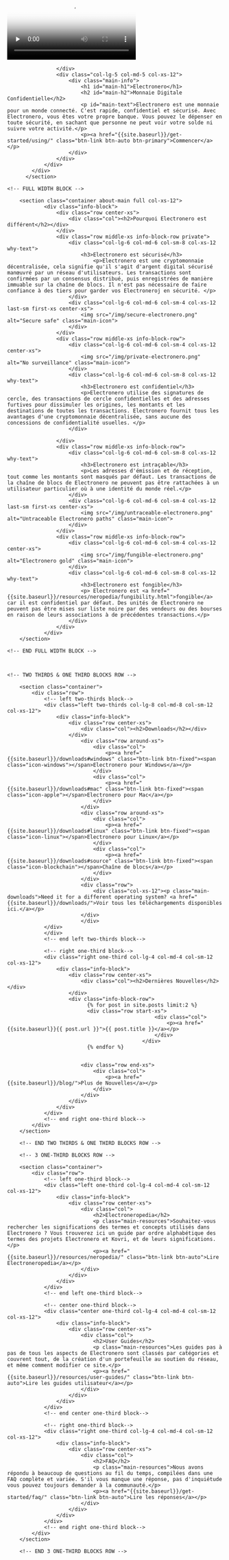 <div class="site-wrap">
        <section class="container full col-xs-12">
            <div class="info-block info-block-main">
                <div class="row middle-xs">
                    <div class="col-lg-7 col-md-7 col-xs-12 main-video">
                        <div class="monero-video">
                            <!--iframe width="560" height="315" src="https://www.youtube.com/embed/TZi9xx6aiuY" frameborder="0" allowfullscreen></iframe-->
                            <video controls poster="/img/monero-community.png" onclick="this.paused ? this.play() : this.pause();" preload="none">
                                <source src="/media/Electronero_Promo.m4v">
                            </video>
                        </div>

                    </div>
                    <div class="col-lg-5 col-md-5 col-xs-12">
                        <div class="main-info">
                            <h1 id="main-h1">Electronero</h1>
                            <h2 id="main-h2">Monnaie Digitale Confidentielle</h2>
                            <p id="main-text">Electronero est une monnaie pour un monde connecté. C'est rapide, confidentiel et sécurisé. Avec Electronero, vous êtes votre propre banque. Vous pouvez le dépenser en toute sécurité, en sachant que personne ne peut voir votre solde ni suivre votre activité.</p>
                            <p><a href="{{site.baseurl}}/get-started/using/" class="btn-link btn-auto btn-primary">Commencer</a></p>
                        </div>
                    </div>
                </div>
            </div>
          </section>

    <!-- FULL WIDTH BLOCK -->

        <section class="container about-main full col-xs-12">
                <div class="info-block">
                    <div class="row center-xs">
                        <div class="col"><h2>Pourquoi Electronero est différent</h2></div>
                    </div>
                    <div class="row middle-xs info-block-row private">
                        <div class="col-lg-6 col-md-6 col-sm-8 col-xs-12  why-text">
                            <h3>Electronero est sécurisé</h3>
                                <p>Electronero est une cryptomonnaie décentralisée, cela signifie qu'il s'agit d'argent digital sécurisé manœuvré par un réseau d'utilisateurs. Les transactions sont confirmées par un consensus distribué, puis enregistrées de manière immuable sur la chaîne de blocs. Il n'est pas nécessaire de faire confiance à des tiers pour garder vos Electroneroj en sécurité. </p>
                        </div>
                        <div class="col-lg-6 col-md-6 col-sm-4 col-xs-12 last-sm first-xs center-xs">
                            <img src="/img/secure-electronero.png" alt="Secure safe" class="main-icon">
                        </div>
                    </div>
                    <div class="row middle-xs info-block-row">
                        <div class="col-lg-6 col-md-6 col-sm-4 col-xs-12 center-xs">
                            <img src="/img/private-electronero.png" alt="No surveillance" class="main-icon">
                        </div>
                        <div class="col-lg-6 col-md-6 col-sm-8 col-xs-12 why-text">
                            <h3>Electronero est confidentiel</h3>
                            <p>Electronero utilise des signatures de cercle, des transactions de cercle confidentielles et des adresses furtives pour dissimuler les origines, les montants et les destinations de toutes les transactions. Electronero fournit tous les avantages d'une cryptomonnaie décentralisée, sans aucune des concessions de confidentialité usuelles. </p>
                        </div>

                    </div>
                    <div class="row middle-xs info-block-row">
                        <div class="col-lg-6 col-md-6 col-sm-8 col-xs-12 why-text">
                            <h3>Electronero est intraçable</h3>
                            <p>Les adresses d'émission et de réception, tout comme les montants sont masqués par défaut. Les transactions de la chaîne de blocs de Electronero ne peuvent pas être rattachées à un utilisateur particulier où à une identité du monde réel.</p>
                        </div>
                        <div class="col-lg-6 col-md-6 col-sm-4 col-xs-12 last-sm first-xs center-xs">
                            <img src="/img/untraceable-electronero.png" alt="Untraceable Electronero paths" class="main-icon">
                        </div>
                    </div>
                    <div class="row middle-xs info-block-row">
                        <div class="col-lg-6 col-md-6 col-sm-4 col-xs-12 center-xs">
                            <img src="/img/fungible-electronero.png" alt="Electronero gold" class="main-icon">
                        </div>
                        <div class="col-lg-6 col-md-6 col-sm-8 col-xs-12 why-text">
                            <h3>Electronero est fongible</h3>
                            <p> Electronero est <a href="{{site.baseurl}}/resources/neropedia/fungibility.html">fongible</a> car il est confidentiel par défaut. Des unités de Electronero ne peuvent pas être mises sur liste noire par des vendeurs ou des bourses en raison de leurs associations à de précédentes transactions.</p>
                        </div>
                    </div>
                </div>
        </section>

    <!-- END FULL WIDTH BLOCK -->



    <!-- TWO THIRDS & ONE THIRD BLOCKS ROW -->

        <section class="container">
            <div class="row">
                <!-- left two-thirds block-->
                <div class="left two-thirds col-lg-8 col-md-8 col-sm-12 col-xs-12">
                    <div class="info-block">
                        <div class="row center-xs">
                            <div class="col"><h2>Downloads</h2></div>
                        </div>
                            <div class="row around-xs">
                                <div class="col">
                                    <p><a href="{{site.baseurl}}/downloads#windows" class="btn-link btn-fixed"><span class="icon-windows"></span>Electronero pour Windows</a></p>
                                </div>
                                <div class="col">
                                    <p><a href="{{site.baseurl}}/downloads#mac" class="btn-link btn-fixed"><span class="icon-apple"></span>Electronero pour Mac</a></p>
                                </div>
                            </div>
                            <div class="row around-xs">
                                <div class="col">
                                    <p><a href="{{site.baseurl}}/downloads#linux" class="btn-link btn-fixed"><span class="icon-linux"></span>Electronero pour Linux</a></p>
                                </div>
                                <div class="col">
                                    <p><a href="{{site.baseurl}}/downloads#source" class="btn-link btn-fixed"><span class="icon-blockchain"></span>Chaîne de blocs</a></p>
                                </div>
                            </div>
                            <div class="row">
                                <div class="col-xs-12"><p class="main-downloads">Need it for a different operating system? <a href="{{site.baseurl}}/downloads/">Voir tous les téléchargements disponibles ici.</a></p>
                            </div>
                            </div>
                </div>
                </div>
                <!-- end left two-thirds block-->

                <!-- right one-third block-->
                <div class="right one-third col-lg-4 col-md-4 col-sm-12 col-xs-12">
                    <div class="info-block">
                        <div class="row center-xs">
                            <div class="col"><h2>Dernières Nouvelles</h2></div>
                        </div>
                        <div class="info-block-row">
                              {% for post in site.posts limit:2 %}
                              <div class="row start-xs">
                                                    <div class="col">
                                                        <p><a href="{{site.baseurl}}{{ post.url }}">{{ post.title }}</a></p>
                                                    </div>
                                                </div>
                              {% endfor %}


                            <div class="row end-xs">
                                <div class="col">
                                    <p><a href="{{site.baseurl}}/blog/">Plus de Nouvelles</a></p>
                                </div>
                            </div>
                        </div>
                    </div>
                </div>
                <!-- end right one-third block-->
            </div>
        </section>

        <!-- END TWO THIRDS & ONE THIRD BLOCKS ROW -->

        <!-- 3 ONE-THIRD BLOCKS ROW -->

        <section class="container">
            <div class="row">
                <!-- left one-third block-->
                <div class="left one-third col-lg-4 col-md-4 col-sm-12 col-xs-12">
                    <div class="info-block">
                        <div class="row center-xs">
                            <div class="col">
                                <h2>Electroneropedia</h2>
                                <p class="main-resources">Souhaitez-vous rechercher les significations des termes et concepts utilisés dans Electronero ? Vous trouverez ici un guide par ordre alphabétique des termes des projets Electronero et Kovri, et de leurs significations.</p>
                                <p><a href="{{site.baseurl}}/resources/neropedia/" class="btn-link btn-auto">Lire Electroneropedia</a></p>
                            </div>
                        </div>
                    </div>
                </div>
                <!-- end left one-third block-->

                <!-- center one-third block-->
                <div class="center one-third col-lg-4 col-md-4 col-sm-12 col-xs-12">
                    <div class="info-block">
                        <div class="row center-xs">
                            <div class="col">
                                <h2>User Guides</h2>
                                <p class="main-resources">Les guides pas à pas de tous les aspects de Electronero sont classés par catégories et couvrent tout, de la création d'un portefeuille au soutien du réseau, et même comment modifier ce site.</p>
                                <p><a href="{{site.baseurl}}/resources/user-guides/" class="btn-link btn-auto">Lire les guides utilisateur</a></p>
                            </div>
                        </div>
                    </div>
                </div>
                <!-- end center one-third block-->

                <!-- right one-third block-->
                <div class="right one-third col-lg-4 col-md-4 col-sm-12 col-xs-12">
                    <div class="info-block">
                        <div class="row center-xs">
                            <div class="col">
                                <h2>FAQ</h2>
                                <p class="main-resources">Nous avons répondu à beaucoup de questions au fil du temps, compilées dans une FAQ complète et variée. S'il vous manque une réponse, pas d'inquiétude vous pouvez toujours demander à la communauté.</p>
                                <p><a href="{{site.baseurl}}/get-started/faq/" class="btn-link btn-auto">Lire les réponses</a></p>
                            </div>
                        </div>         
                    </div>
                </div>
                <!-- end right one-third block-->
            </div>
        </section>

        <!-- END 3 ONE-THIRD BLOCKS ROW -->
</div>
